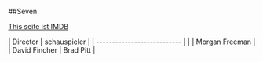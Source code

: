 ##Seven

[This seite ist IMDB](https://www.imdb.com/title/tt0114369/)

| Director | schauspieler |
| --------------------------- |
|  | Morgan Freeman |
| David Fincher | Brad Pitt |


